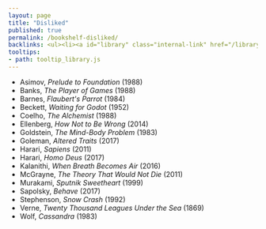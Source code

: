 ```yaml
---
layout: page
title: "Disliked"
published: true
permalink: /bookshelf-disliked/
backlinks: <ul><li><a id="library" class="internal-link" href="/library/">Library</a></li></ul>
tooltips: 
- path: tooltip_library.js
---
```


* Asimov, *Prelude to Foundation* (1988)
* Banks, *The Player of Games* (1988)
* Barnes, *Flaubert's Parrot* (1984)
* Beckett, *Waiting for Godot* (1952)
* Coelho, *The Alchemist* (1988)
* Ellenberg, *How Not to Be Wrong* (2014)
* Goldstein, *The Mind-Body Problem* (1983)
* Goleman, *Altered Traits* (2017)
* Harari, *Sapiens* (2011)
* Harari, *Homo Deus* (2017)
* Kalanithi, *When Breath Becomes Air* (2016)
* McGrayne, *The Theory That Would Not Die* (2011)
* Murakami, *Sputnik Sweetheart* (1999)
* Sapolsky, *Behave* (2017)
* Stephenson, *Snow Crash* (1992)
* Verne, *Twenty Thousand Leagues Under the Sea* (1869)
* Wolf, *Cassandra* (1983)

